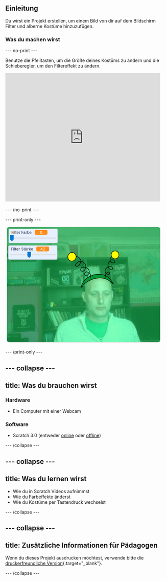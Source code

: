 ## Einleitung

Du wirst ein Projekt erstellen, um einem Bild von dir auf dem Bildschirm Filter und alberne Kostüme hinzuzufügen.

### Was du machen wirst

--- no-print ---

Benutze die Pfeiltasten, um die Größe deines Kostüms zu ändern und die Schieberegler, um den Filtereffekt zu ändern. 

<iframe src="https://scratch.mit.edu/projects/384619576/embed" allowtransparency="true" width="485" height="402" frameborder="0" scrolling="no" allowfullscreen mark="crwd-mark"></iframe>

--- /no-print ---

--- print-only ---

![Fertiges Projekt](images/final.png)

--- /print-only ---

--- collapse ---
---
title: Was du brauchen wirst
---

### Hardware

+ Ein Computer mit einer Webcam

### Software

+ Scratch 3.0 (entweder [online](http://rpf.io/scratchon) oder [offline](http://rpf.io/scratchoff))

--- /collapse ---

--- collapse ---
---
title: Was du lernen wirst
---

- Wie du in Scratch Videos aufnimmst
- Wie du Farbeffekte änderst
- Wie du Kostüme per Tastendruck wechselst

--- /collapse ---

--- collapse ---
---
title: Zusätzliche Informationen für Pädagogen
---

Wenn du dieses Projekt ausdrucken möchtest, verwende bitte die [druckerfreundliche Version](https://projects.raspberrypi.org/de-DE/projects/scratchchat-filters/print){:target="_blank"}.

--- /collapse ---
